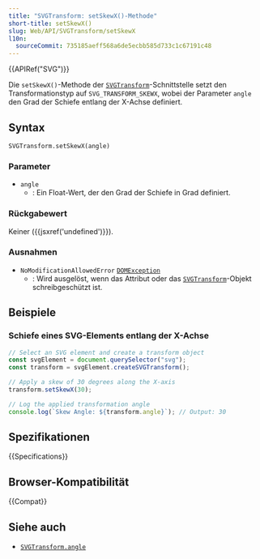 ```yaml
---
title: "SVGTransform: setSkewX()-Methode"
short-title: setSkewX()
slug: Web/API/SVGTransform/setSkewX
l10n:
  sourceCommit: 735185aeff568a6de5ecbb585d733c1c67191c48
---
```


{{APIRef("SVG")}}

Die `setSkewX()`-Methode der [`SVGTransform`](/de/docs/Web/API/SVGTransform)-Schnittstelle setzt den Transformationstyp auf `SVG_TRANSFORM_SKEWX`, wobei der Parameter `angle` den Grad der Schiefe entlang der X-Achse definiert.

## Syntax

```js-nolint
SVGTransform.setSkewX(angle)
```

### Parameter

- `angle`
  - : Ein Float-Wert, der den Grad der Schiefe in Grad definiert.

### Rückgabewert

Keiner ({{jsxref('undefined')}}).

### Ausnahmen

- `NoModificationAllowedError` [`DOMException`](/de/docs/Web/API/DOMException)
  - : Wird ausgelöst, wenn das Attribut oder das [`SVGTransform`](/de/docs/Web/API/SVGTransform)-Objekt schreibgeschützt ist.

## Beispiele

### Schiefe eines SVG-Elements entlang der X-Achse

```js
// Select an SVG element and create a transform object
const svgElement = document.querySelector("svg");
const transform = svgElement.createSVGTransform();

// Apply a skew of 30 degrees along the X-axis
transform.setSkewX(30);

// Log the applied transformation angle
console.log(`Skew Angle: ${transform.angle}`); // Output: 30
```

## Spezifikationen

{{Specifications}}

## Browser-Kompatibilität

{{Compat}}

## Siehe auch

- [`SVGTransform.angle`](/de/docs/Web/API/SVGTransform/angle)
